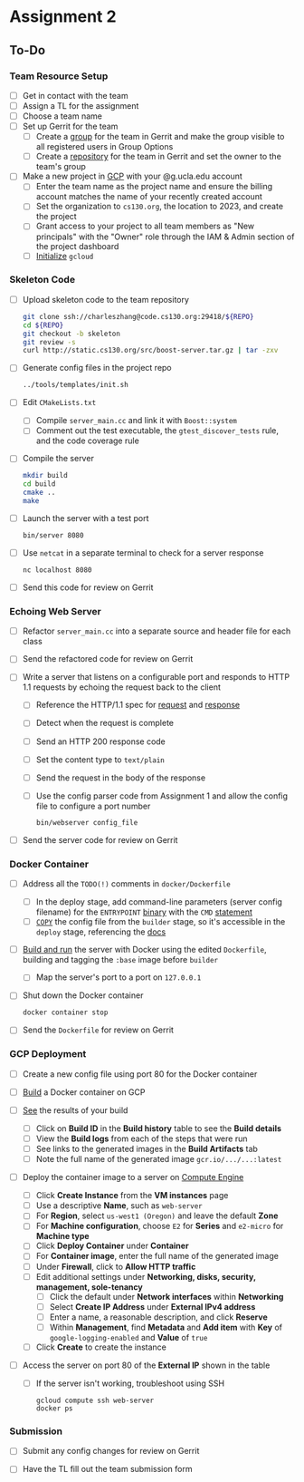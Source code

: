 # Assignment 2

## To-Do

### Team Resource Setup

- [ ] Get in contact with the team
- [ ] Assign a TL for the assignment
- [ ] Choose a team name
- [ ] Set up Gerrit for the team
  - [ ] Create a [group](https://www.cs130.org/guides/gerrit/#group-setup) for the team in Gerrit and make the group visible to all registered users in Group Options
  - [ ] Create a [repository](https://www.cs130.org/guides/gerrit/#creating-a-git-repository) for the team in Gerrit and set the owner to the team's group
- [ ] Make a new project in [GCP](https://console.cloud.google.com/projectcreate?organizationId=461747480190) with your @g.ucla.edu account
  - [ ] Enter the team name as the project name and ensure the billing account matches the name of your recently created account
  - [ ] Set the organization to `cs130.org`, the location to 2023, and create the project
  - [ ] Grant access to your project to all team members as "New principals" with the "Owner" role through the IAM & Admin section of the project dashboard
  - [ ] [Initialize](https://www.cs130.org/guides/gcloud/#initialization) `gcloud`

### Skeleton Code

- [ ] Upload skeleton code to the team repository

  ```bash
  git clone ssh://charleszhang@code.cs130.org:29418/${REPO}
  cd ${REPO}
  git checkout -b skeleton
  git review -s
  curl http://static.cs130.org/src/boost-server.tar.gz | tar -zxv
  ```

- [ ] Generate config files in the project repo

  ```bash
  ../tools/templates/init.sh
  ```

- [ ] Edit `CMakeLists.txt`

  - [ ] Compile `server_main.cc` and link it with `Boost::system`
  - [ ] Comment out the test executable, the `gtest_discover_tests` rule, and the code coverage rule

- [ ] Compile the server

  ```bash
  mkdir build
  cd build
  cmake ..
  make
  ```

- [ ] Launch the server with a test port

  ```bash
  bin/server 8080
  ```

- [ ] Use `netcat` in a separate terminal to check for a server response

  ```bash
  nc localhost 8080
  ```

- [ ] Send this code for review on Gerrit

### Echoing Web Server

- [ ] Refactor `server_main.cc` into a separate source and header file for each class

- [ ] Send the refactored code for review on Gerrit

- [ ] Write a server that listens on a configurable port and responds to HTTP 1.1 requests by echoing the request back to the client

  - [ ] Reference the HTTP/1.1 spec for [request](https://www.w3.org/Protocols/rfc2616/rfc2616-sec5.html#sec5) and [response](https://www.w3.org/Protocols/rfc2616/rfc2616-sec6.html#sec6)

  - [ ] Detect when the request is complete

  - [ ] Send an HTTP 200 response code

  - [ ] Set the content type to `text/plain`

  - [ ] Send the request in the body of the response

  - [ ] Use the config parser code from Assignment 1 and allow the config file to configure a port number

    ```bash
    bin/webserver config_file
    ```

- [ ] Send the server code for review on Gerrit

### Docker Container

- [ ] Address all the `TODO(!)` comments in `docker/Dockerfile`

  - [ ] In the deploy stage, add command-line parameters (server config filename) for the `ENTRYPOINT` [binary](https://docs.docker.com/engine/reference/builder/#entrypoint) with the `CMD` [statement](https://docs.docker.com/engine/reference/builder/#cmd)
  - [ ] [`COPY`](https://docs.docker.com/engine/reference/builder/#copy) the config file from the `builder` stage, so it's accessible in the `deploy` stage, referencing the [docs](https://docs.docker.com/develop/develop-images/multistage-build/)

- [ ] [Build and run](https://www.cs130.org/guides/docker/#example-usage) the server with Docker using the edited `Dockerfile`, building and tagging the `:base` image before `builder`

  - [ ] Map the server's port to a port on `127.0.0.1`

- [ ] Shut down the Docker container

  ```bash
  docker container stop
  ```

- [ ] Send the `Dockerfile` for review on Gerrit

### GCP Deployment

- [ ] Create a new config file using port 80 for the Docker container

- [ ] [Build](https://www.cs130.org/guides/gcloud/#building-a-container) a Docker container on GCP

- [ ] [See](https://console.cloud.google.com/cloud-build/builds) the results of your build

  - [ ] Click on **Build ID** in the **Build history** table to see the **Build details**
  - [ ] View the **Build logs** from each of the steps that were run
  - [ ] See links to the generated images in the **Build Artifacts** tab
  - [ ] Note the full name of the generated image `gcr.io/.../...:latest`

- [ ] Deploy the container image to a server on [Compute Engine](https://console.cloud.google.com/compute/instances)

  - [ ] Click **Create Instance** from the **VM instances** page
  - [ ] Use a descriptive **Name**, such as `web-server`
  - [ ] For **Region**, select `us-west1 (Oregon)` and leave the default **Zone**
  - [ ] For **Machine configuration**, choose `E2` for **Series** and `e2-micro` for **Machine type**
  - [ ] Click **Deploy Container** under **Container**
  - [ ] For **Container image**, enter the full name of the generated image
  - [ ] Under **Firewall**, click to **Allow HTTP traffic**
  - [ ] Edit additional settings under **Networking, disks, security, management, sole-tenancy**
    - [ ] Click the default under **Network interfaces** within **Networking**
    - [ ] Select **Create IP Address** under **External IPv4 address**
    - [ ] Enter a name, a reasonable description, and click **Reserve**
    - [ ] Within **Management**, find **Metadata** and **Add item** with **Key** of `google-logging-enabled` and **Value** of `true`
  - [ ] Click **Create** to create the instance

- [ ] Access the server on port 80 of the **External IP** shown in the table

  - [ ] If the server isn't working, troubleshoot using SSH

    ```
    gcloud compute ssh web-server
    docker ps
    ```

### Submission

- [ ] Submit any config changes for review on Gerrit
- [ ] Have the TL fill out the team submission form

 
